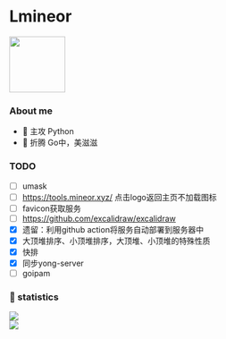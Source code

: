 <h1 align="left">Lmineor</h1>

<img src="https://media.giphy.com/media/WUlplcMpOCEmTGBtBW/giphy.gif" width="100">

### About me

- 🔭 主攻 Python
- 🌱 折腾 Go中，美滋滋

### TODO

- [ ] umask
- [ ] https://tools.mineor.xyz/ 点击logo返回主页不加载图标
- [ ] favicon获取服务
- [ ] https://github.com/excalidraw/excalidraw
- [x] 遗留：利用github action将服务自动部署到服务器中
- [x] 大顶堆排序、小顶堆排序，大顶堆、小顶堆的特殊性质
- [x] 快排
- [x] 同步yong-server
- [ ] goipam

### 🙈 statistics

<div>
  <div>
    <img src="https://github-readme-stats.vercel.app/api/top-langs/?username=Lmineor&theme=radical&layout=compact&langs_count=6" />
  </div>
  <div>
    <img src="https://github-readme-stats.vercel.app/api?username=Lmineor&&show_icons=true&theme=radical&line_height=27&v=5&count_private=true"/>
  </div>
</div>


